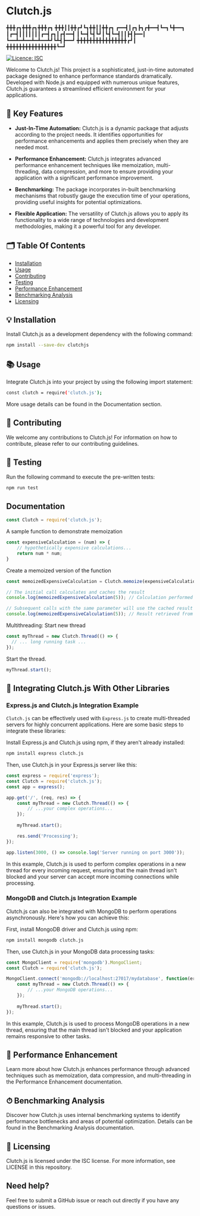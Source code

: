 # Clutch.js

╋╋╋┏┓╋╋╋┏┓╋╋╋┏┓
╋╋╋┃┃╋╋┏┛┗┓╋╋┃┃╋╋┏┓
┏━━┫┃┏┓┣┓┏╋━━┫┗━┓┗╋━━┓
┃┏━┫┃┃┃┃┃┃┃┏━┫┏┓┃┏┫━━┫
┃┗━┫┗┫┗┛┃┗┫┗━┫┃┃┣┫┣━━┃
┗━━┻━┻━━┻━┻━━┻┛┗┻┫┣━━┛
╋╋╋╋╋╋╋╋╋╋╋╋╋╋╋╋┏┛┃
╋╋╋╋╋╋╋╋╋╋╋╋╋╋╋╋┗━┛


[![Licence: ISC](https://badgen.net/badge/license/ISC/blue)](./LICENSE)

Welcome to Clutch.js! This project is a sophisticated, just-in-time automated package designed to enhance performance standards dramatically. Developed with Node.js and equipped with numerous unique features, Clutch.js guarantees a streamlined efficient environment for your applications.

## 🚀 Key Features

- **Just-In-Time Automation:** Clutch.js is a dynamic package that adjusts according to the project needs. It identifies opportunities for performance enhancements and applies them precisely when they are needed most.

- **Performance Enhancement:** Clutch.js integrates advanced performance enhancement techniques like memoization, multi-threading, data compression, and more to ensure providing your application with a significant performance improvement.

- **Benchmarking:** The package incorporates in-built benchmarking mechanisms that robustly gauge the execution time of your operations, providing useful insights for potential optimizations.

- **Flexible Application:** The versatility of Clutch.js allows you to apply its functionality to a wide range of technologies and development methodologies, making it a powerful tool for any developer.

## 🗂 Table Of Contents

- [Installation](#-installation)
- [Usage](#-usage)
- [Contributing](#-contributing)
- [Testing](#-testing)
- [Performance Enhancement](#-performance-enhancement)
- [Benchmarking Analysis](#-benchmarking-analysis)
- [Licensing](#-licensing)

## 💡 Installation

Install Clutch.js as a development dependency with the following command:

```bash
npm install --save-dev clutchjs
```

## 📚 Usage
Integrate Clutch.js into your project by using the following import statement:

```bash
const clutch = require('clutch.js');
```

More usage details can be found in the Documentation section.

## 👥 Contributing
We welcome any contributions to Clutch.js! For information on how to contribute, please refer to our contributing guidelines.

## 🧪 Testing
Run the following command to execute the pre-written tests:

```bash
npm run test
```

## Documentation

```javascript
const Clutch = require('clutch.js');
```

A sample function to demonstrate memoization
```javascript
const expensiveCalculation = (num) => {
    // hypothetically expensive calculations...
    return num * num;
}
```

Create a memoized version of the function
```javascript
const memoizedExpensiveCalculation = Clutch.memoize(expensiveCalculation);

// The initial call calculates and caches the result
console.log(memoizedExpensiveCalculation(5)); // Calculation performed

// Subsequent calls with the same parameter will use the cached result
console.log(memoizedExpensiveCalculation(5)); // Result retrieved from cache
```

Multithreading: Start new thread
```javascript
const myThread = new Clutch.Thread(() => {
  // ... long running task ...
});
```

Start the thread.
```javascript
myThread.start();
```

## 🔗 Integrating Clutch.js With Other Libraries

### Express.js and Clutch.js Integration Example

`Clutch.js` can be effectively used with `Express.js` to create multi-threaded servers for highly concurrent applications. Here are some basic steps to integrate these libraries:

Install Express.js and Clutch.js using npm, if they aren't already installed:

```bash
npm install express clutch.js
```

Then, use Clutch.js in your Express.js server like this:

```javascript
const express = require('express');
const Clutch = require('clutch.js');
const app = express();

app.get('/', (req, res) => {
    const myThread = new Clutch.Thread(() => {
        // ...your complex operations...
    });
    
    myThread.start();

    res.send('Processing');
});

app.listen(3000, () => console.log('Server running on port 3000'));
```

In this example, Clutch.js is used to perform complex operations in a new thread for every incoming request, ensuring that the main thread isn't blocked and your server can accept more incoming connections while processing.

### MongoDB and Clutch.js Integration Example
Clutch.js can also be integrated with MongoDB to perform operations asynchronously. Here's how you can achieve this:

First, install MongoDB driver and Clutch.js using npm:

```bash
npm install mongodb clutch.js
```

Then, use Clutch.js in your MongoDB data processing tasks:

```javascript
const MongoClient = require('mongodb').MongoClient;
const Clutch = require('clutch.js');

MongoClient.connect('mongodb://localhost:27017/mydatabase', function(err, db) {
    const myThread = new Clutch.Thread(() => {
        // ...your MongoDB operations...
    });
    
    myThread.start();
});
```

In this example, Clutch.js is used to process MongoDB operations in a new thread, ensuring that the main thread isn't blocked and your application remains responsive to other tasks.

## 🚄 Performance Enhancement
Learn more about how Clutch.js enhances performance through advanced techniques such as memoization, data compression, and multi-threading in the Performance Enhancement documentation.

## ⏱ Benchmarking Analysis
Discover how Clutch.js uses internal benchmarking systems to identify performance bottlenecks and areas of potential optimization. Details can be found in the Benchmarking Analysis documentation.

## 📝 Licensing
Clutch.js is licensed under the ISC license. For more information, see LICENSE in this repository.

## Need help?
Feel free to submit a GitHub issue or reach out directly if you have any questions or issues.

